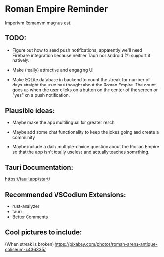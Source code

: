# Roman Empire Reminder

Imperivm Romanvm magnus est.

## TODO:

- Figure out how to send push notifications, apparently we'll need Firebase integration because neither Tauri nor Android (?) support it natively.

- Make (really) attractive and engaging UI

- Make SQLite database in backend to count the streak for number of days straight the user has thought about the Roman Empire.  The count goes up when the user clicks on a button on the center of the screen or "yes" on a push notification.

## Plausible ideas:

- Maybe make the app multilingual for greater reach

- Maybe add some chat functionality to keep the jokes going and create a community

- Maybe include a daily multiple-choice question about the Roman Empire so that the app isn't totally useless and actually teaches something.

## Tauri Documentation:

https://tauri.app/start/

## Recommended VSCodium Extensions:
- rust-analyzer
- tauri
- Better Comments

## Cool pictures to include:

(When streak is broken)
https://pixabay.com/photos/roman-arena-antique-coliseum-4436335/